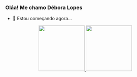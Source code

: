 ### Oláa! Me chamo Débora Lopes

- 🌱 Estou começando agora...
<div align="center">
  <a href="https://github.com/dldebora">
  <img height="145em" src="https://github-readme-stats.vercel.app/api?username=dldebora&show_icons=true&theme=radical&include_all_commits=true&count_private=true"/>
  <img height="145em" src="https://github-readme-stats.vercel.app/api/top-langs/?username=dldebora&layout=compact&langs_count=7&theme=radical"/>
</div>
